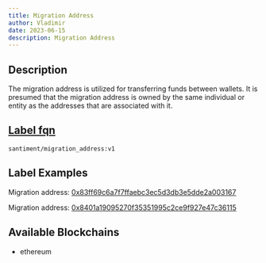 ```yaml
---
title: Migration Address
author: Vladimir
date: 2023-06-15
description: Migration Address
---
```


## Description
The migration address is utilized for transferring funds between wallets. 
It is presumed that the migration address is owned by the same individual or entity as the addresses that are associated with it.

## [Label fqn](/labels/label-fqn)

`santiment/migration_address:v1`

## Label Examples

Migration address: [0x83ff69c6a7f7ffaebc3ec5d3db3e5dde2a003167](https://etherscan.io/address/0x83ff69c6a7f7ffaebc3ec5d3db3e5dde2a003167)

Migration address: [0x8401a19095270f35351995c2ce9f927e47c36115](https://etherscan.io/address/0x8401a19095270f35351995c2ce9f927e47c36115)

## Available Blockchains
- ethereum